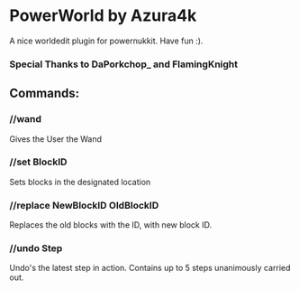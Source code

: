 # PowerWorld by Azura4k
A nice worldedit plugin for powernukkit. Have fun :). 
### Special Thanks to DaPorkchop_ and FlamingKnight






## Commands:

### //wand
Gives the User the Wand

### //set BlockID
Sets blocks in the designated location

### //replace NewBlockID OldBlockID
Replaces the old blocks with the ID, with new block ID.

### //undo Step
Undo's the latest step in action. Contains up to 5 steps unanimously carried out.



